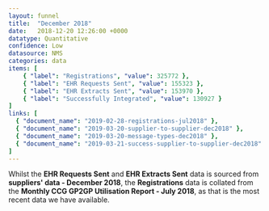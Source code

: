 ```yaml
---
layout: funnel
title:  "December 2018"
date:   2018-12-20 12:26:00 +0000
datatype: Quantitative
confidence: Low
datasource: NMS
categories: data
items: [
    { "label": "Registrations", "value": 325772 },
    { "label": "EHR Requests Sent", "value": 155323 },
    { "label": "EHR Extracts Sent", "value": 153970 },
    { "label": "Successfully Integrated", "value": 130927 }
]
links: [
  { "document_name": "2019-02-28-registrations-jul2018" },
  { "document_name": "2019-03-20-supplier-to-supplier-dec2018" },
  { "document_name": "2019-03-20-message-types-dec2018" },
  { "document_name": "2019-03-21-success-supplier-to-supplier-dec2018" }
] 
---
```

Whilst the **EHR Requests Sent** and **EHR Extracts Sent** data is sourced from **suppliers' data - December 2018**, the **Registrations** data is collated from the **Monthly CCG GP2GP Utilisation Report - July 2018**, as that is the most recent data we have available.
